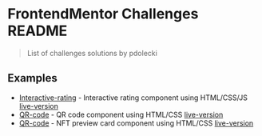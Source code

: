 # FrontendMentor Challenges README

> List of challenges solutions by pdolecki

## Examples
- [Interactive-rating](https://github.com/pdolecki/FrontendMentor/tree/main/interactive-rating-component
) - Interactive rating component using HTML/CSS/JS
[live-version](https://pdolecki-interactive-rating-component.netlify.app/)
- [QR-code](https://github.com/pdolecki/FrontendMentor/tree/main/qr-code-component-main
) - QR code component using HTML/CSS
[live-version](https://pdolecki-qr-code-component-main.netlify.app/)
- [QR-code](https://github.com/pdolecki/FrontendMentor/tree/main/nft-preview-card-component
) - NFT preview card component using HTML/CSS
[live-version](https://pdolecki-nft-preview-card-component.netlify.app/)

